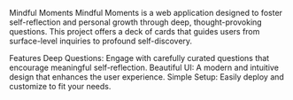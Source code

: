 Mindful Moments
Mindful Moments is a web application designed to foster self-reflection and personal growth through deep, thought-provoking questions. This project offers a deck of cards that guides users from surface-level inquiries to profound self-discovery.

Features
Deep Questions: Engage with carefully curated questions that encourage meaningful self-reflection.
Beautiful UI: A modern and intuitive design that enhances the user experience.
Simple Setup: Easily deploy and customize to fit your needs.
